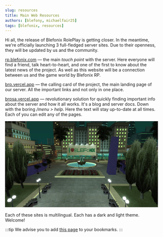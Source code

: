 ```yaml
---
slug: resources
title: Main Web Resources
authors: [blefony, michaelfair25]
tags: [blefonix, resources]
---
```


Hi all, the release of Blefonix RolePlay is getting closer. In the meantime, we're officially launching 3 full-fledged server sites. Due to their openness, they will be updated by us and the community.

[rp.blefonix.com](https://rp.blefonix.com) — the main *touch point* with the server. Here everyone will find a friend, talk heart-to-heart, and one of the first to know about the latest news of the project. As well as this website will be a connection between us and the game world by Blefonix RP.

[brp.vercel.app](https://brp.vercel.app) — the calling card of the project, the main landing page of our server. All the important links and not only in one place.

[brpsa.vercel.app](https://brpsa.vercel.app) — revolutionary solution for quickly finding important info about the server and how it all works. It's a blog and server docs. Down with the boring */menu > help*. Here the text will stay up-to-date at all times. Each of you can edit any of the pages.

![Blefonix RolePlay](./resources.jpg)

Each of these sites is multilingual. Each has a dark and light theme. Welcome!

:::tip
We advise you to add [this page](https://brp.vercel.app) to your bookmarks.
:::

